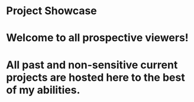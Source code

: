 # Project Showcase
# Welcome to all prospective viewers!
# All past and non-sensitive current projects are hosted here to the best of my abilities.